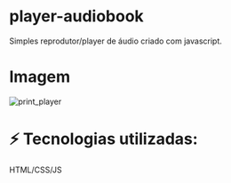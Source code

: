 # player-audiobook
Simples reprodutor/player de áudio criado com javascript. 
# Imagem 
![print_player](https://github.com/AirtonBBarbosa/player-audiobook/assets/159478883/30745fa2-fee4-4560-8d44-f4f5e735e0ff)
# ⚡ Tecnologias utilizadas:
HTML/CSS/JS
